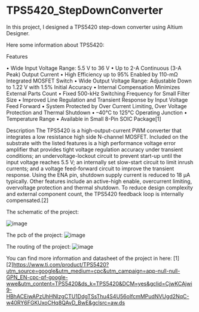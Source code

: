 # TPS5420_StepDownConverter

In this project, I designed a TPS5420 step-down converter using Altium Designer.

Here some information about TPS5420:

Features

•  Wide Input Voltage Range: 5.5 V to 36 V
•  Up to 2-A Continuous (3-A Peak) Output Current
•  High Efficiency up to 95% Enabled by 110-mΩ Integrated MOSFET Switch
•  Wide Output Voltage Range: Adjustable Down to 1.22 V with 1.5% Initial Accuracy
•  Internal Compensation Minimizes External Parts Count
•  Fixed 500-kHz Switching Frequency for Small Filter Size
•  Improved Line Regulation and Transient Response by
Input Voltage Feed Forward
•  System Protected by Over Current Limiting, Over Voltage
Protection and Thermal
Shutdown
• –40°C to 125°C Operating Junction
•  Temperature Range
•  Available in Small 8-Pin SOIC Package[1]

Description
The TPS5420 is a high-output-current PWM converter that integrates a low resistance high side N-channel MOSFET. Included on the substrate with the listed features is a high performance voltage error amplifier that provides tight voltage regulation accuracy under transient conditions; an undervoltage-lockout circuit to prevent start-up until the input voltage reaches 5.5 V; an internally set slow-start circuit to limit inrush currents; and a voltage feed-forward circuit to improve the transient response. Using the ENA pin, shutdown supply current is reduced to 18 µA typically. Other features include an active-high enable, overcurrent limiting, overvoltage protection and thermal shutdown. To reduce design complexity and external component count, the TPS5420 feedback loop is internally compensated.[2]

The schematic of the project:


![image](https://user-images.githubusercontent.com/59101099/126536713-484e972e-9911-4694-b1a2-987928047bd2.png)


The pcb of the project:
![image](https://user-images.githubusercontent.com/59101099/126536857-a59b668b-9970-4be1-955f-09e12420890d.png)



The routing of the project:
![image](https://user-images.githubusercontent.com/59101099/126537601-a71af159-2434-48ac-bc05-b0a788546dad.png)





You can find more information and datasheet of the project in here:
[1][2]https://www.ti.com/product/TPS5420?utm_source=google&utm_medium=cpc&utm_campaign=app-null-null-GPN_EN-cpc-pf-google-wwe&utm_content=TPS5420&ds_k=TPS5420&DCM=yes&gclid=CjwKCAjwi9-HBhACEiwAPzUhHNIzgCTU1DdgTSsThu4S4U56oIfcmMPudNVUgd2NqC-w40RY6FGKUxoCHq8QAvD_BwE&gclsrc=aw.ds



















